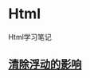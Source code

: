 # Html
Html学习笔记
## [清除浮动的影响](https://github.com/LoveqLRC/Html/tree/master/com.loveqrc/css%E5%9F%BA%E7%A1%80/%E6%B5%AE%E5%8A%A8)
